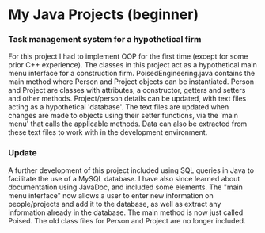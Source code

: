 # My Java Projects (beginner)

### Task management system for a hypothetical firm
For this project I had to implement OOP for the first time (except for some prior C++ experience). The classes in this project act as a hypothetical main menu interface for a construction firm. PoisedEngineering.java contains the main method where Person and Project objects can be instantiated. Person and Project are classes with attributes, a constructor, getters and setters and other methods. Project/person details can be updated, with text files acting as a hypothetical 'database'. The text files are updated when changes are made to objects using their setter functions, via the 'main menu' that calls the applicable methods. Data can also be extracted from these text files to work with in the development environment. 
### Update
A further development of this project included using SQL queries in Java to facilitate the use of a MySQL database. I have also since learned about documentation using JavaDoc, and included some elements. The "main menu interface" now allows a user to enter new information on people/projects and add it to the database, as well as extract any information already in the database. The main method is now just called Poised. The old class files for Person and Project are no longer included.
